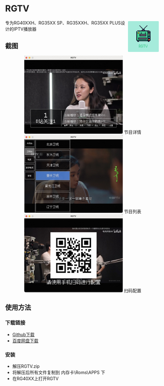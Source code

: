 # RGTV
<a href="https://github.com/zwh8800/RGTV" target="_blank"><img align="right" width="100" hspace="5" vspace="5" src="https://raw.githubusercontent.com/zwh8800/RGTV/master/embeddata/RGTV.png" ></a>
专为RG40XXH、RG35XX SP、RG35XXH、RG35XX PLUS设计的IPTV播放器

## 截图

<center>
<img width="320" src="https://raw.githubusercontent.com/zwh8800/RGTV/master/screenshots/1.jpg" >
节目详情
</center>

<center>
<img width="320" src="https://raw.githubusercontent.com/zwh8800/RGTV/master/screenshots/2.jpg" >
节目列表
</center>

<center>
<img width="320" src="https://raw.githubusercontent.com/zwh8800/RGTV/master/screenshots/3.jpg" >
扫码配置
</center>

## 使用方法

### 下载链接

- [Github下载](https://github.com/zwh8800/RGTV/releases/download/v1.0.0/RGTV.zip)
- [百度网盘下载](https://github.com/zwh8800/RGTV/releases/download/v1.0.0/RGTV.tar.gz)

### 安装
- 解压RGTV.zip
- 将解压后所有文件复制到 内存卡\\Roms\\APPS 下
- 在RG40XX上打开RGTV
